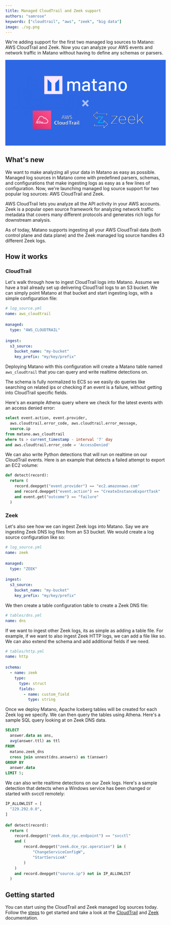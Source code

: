 ```yaml
---
title: Managed CloudTrail and Zeek support
authors: "samrose"
keywords: ["cloudtrail", "aws", "zeek", "big data"]
image: ./sg.png
---
```


<head>
  <meta name="twitter:card" content="summary_large_image" />
  <meta name="twitter:creator" content="@AhmedSamrose" />
</head>

We're adding support for the first two managed log sources to Matano: AWS CloudTrail and Zeek. Now you can analyze your AWS events and network traffic in Matano without having to define any schemas or parsers.

<!-- truncate -->

![](./sg.png)

## What's new

We want to make analyzing all your data in Matano as easy as possible. Managed log sources in Matano come with predefined parsers, schemas, and configurations that make ingesting logs as easy as a few lines of configuration. Now, we're launching managed log source support for two popular log sources: AWS CloudTrail and Zeek.

AWS CloudTrail lets you analyze all the API activity in your AWS accounts. Zeek is a popular open source framework for analyzing network traffic metadata that covers many different protocols and generates rich logs for downstream analysis.

As of today, Matano supports ingesting all your AWS CloudTrail data (both control plane and data plane) and the Zeek managed log source handles 43 different Zeek logs.

## How it works

### CloudTrail

Let's walk through how to ingest CloudTrail logs into Matano. Assume we have a trail already set up delivering CloudTrail logs to an S3 bucket. We can simply point Matano at that bucket and start ingesting logs, with a simple configuration file:

```yml
# log_source.yml
name: aws_cloudtrail

managed:
  type: "AWS_CLOUDTRAIL"

ingest:
  s3_source:
    bucket_name: "my-bucket"
    key_prefix: "my/key/prefix"
```

Deploying Matano with this configuration will create a Matano table named `aws_cloudtrail` that you can query and write realtime detections on.

The schema is fully normalized to ECS so we easily do queries like searching on related ips or checking if an event is a failure, without getting into CloudTrail specific fields.

Here's an example Athena query where we check for the latest events with an access denied error:

```sql
select event.action, event.provider,
  aws.cloudtrail.error_code, aws.cloudtrail.error_message,
  source.ip
from matano.aws_cloudtrail
where ts > current_timestamp - interval '7' day
and aws.cloudtrail.error_code = 'AccessDenied'
```

We can also write Python detections that will run on realtime on our CloudTrail events. Here is an example that detects a failed attempt to export an EC2 volume:

```python
def detect(record):
  return (
    record.deepget("event.provider") == "ec2.amazonaws.com"
    and record.deepget("event.action") == "CreateInstanceExportTask"
    and event.get("outcome") == "failure"
  )
```

### Zeek

Let's also see how we can ingest Zeek logs into Matano. Say we are ingesting Zeek DNS log files from an S3 bucket. We would create a log source configuration like so:

```yml
# log_source.yml
name: zeek

managed:
  type: "ZEEK"

ingest:
  s3_source:
    bucket_name: "my-bucket"
    key_prefix: "my/key/prefix"
```

We then create a table configuration table to create a Zeek DNS file:

```yml
# tables/dns.yml
name: dns
```

If we want to ingest other Zeek logs, its as simple as adding a table file. For example, if we want to also ingest Zeek HTTP logs, we can add a file like so. We can also extend the schema and add additional fields if we need.

```yml
# tables/http.yml
name: http

schema:
  - name: zeek
    type:
      type: struct
      fields:
        - name: custom_field
          type: string
```

Once we deploy Matano, Apache Iceberg tables will be created for each Zeek log we specify. We can then query the tables using Athena. Here's a sample SQL query looking at on Zeek DNS data.

```sql
SELECT
  answer.data as ans,
  avg(answer.ttl) as ttl
FROM
  matano.zeek_dns
  cross join unnest(dns.answers) as t(answer)
GROUP BY
  answer.data
LIMIT 5;
```

We can also write realtime detections on our Zeek logs. Here's a sample detection that detects when a Windows service has been changed or started with svcctl remotely:

```python
IP_ALLOWLIST = [
  "229.292.0.0",
]

def detect(record):
  return (
    record.deepget("zeek.dce_rpc.endpoint") == "svcctl"
    and (
        record.deepget("zeek.dce_rpc.operation") in (
            "ChangeServiceConfigW",
            "StartServiceA"
        )
    )
    and record.deepget("source.ip") not in IP_ALLOWLIST
  )
```

## Getting started

You can start using the CloudTrail and Zeek managed log sources today. Follow the [steps](/docs/getting-started) to get started and take a look at the [CloudTrail](/docs/log-sources/managed/aws/cloudtrail) and [Zeek](/docs/log-sources/managed/aws/cloudtrail) documentation.
